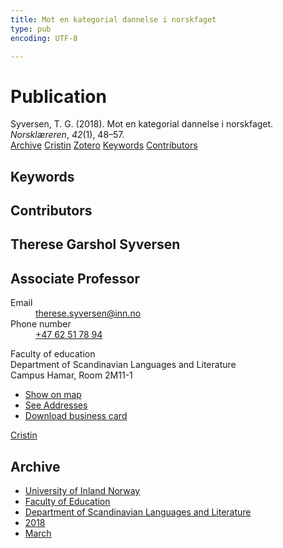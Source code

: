 ```yaml
---
title: Mot en kategorial dannelse i norskfaget
type: pub
encoding: UTF-8

---
```

<h1>Publication</h1>
<article id="csl-bib-container-TUI9QSSQ" class="csl-bib-container">
  <div class="csl-bib-body"> <div class="csl-entry">Syversen, T. G. (2018). Mot en kategorial dannelse i norskfaget. <i>Norsklæreren</i>, <i>42</i>(1), 48–57.</div> </div>
  <div class="csl-bib-buttons">
    <a href="#taxonomy-article-TUI9QSSQ" alt="archive" class="csl-bib-button">Archive</a>
    <a href="https://app.cristin.no/results/show.jsf?id=1572478" alt="Cristin" class="csl-bib-button">Cristin</a>
    <a href="http://zotero.org/groups/5881554/items/TUI9QSSQ" alt="Zotero" class="csl-bib-button">Zotero</a>
    <a href="#keywords-article-TUI9QSSQ" alt="keywords" class="csl-bib-button">Keywords</a>
    <a href="#contributors-article-TUI9QSSQ" alt="contributors" class="csl-bib-button">Contributors</a>
  </div>
  <div id="csl-bib-meta-container-TUI9QSSQ"></div>
</article>
<div id="csl-bib-meta-TUI9QSSQ" class="csl-bib-meta">
  <article id="keywords-article-TUI9QSSQ" class="keywords-article">
    <h1>Keywords</h1>
    
  </article>
  <article id="contributors-article-TUI9QSSQ" class="contributors-article">
    <h1>Contributors</h1>
    <div class="personas"> <div class="vrtx-hinn-person-card"> <div class="photo"> <i class="lar la-user-circle missing-person"></i> </div> <div class="info"> <hgroup><h1>Therese Garshol Syversen</h1> <h2>Associate Professor</h2> </hgroup><dl> <dt>Email</dt> <dd> <a href="mailto:therese.syversen@inn.no">therese.syversen@inn.no</a> </dd> <dt>Phone number</dt> <dd><a href="tel:+4762517894"> +47 62 51 78 94 </a></dd> </dl> <p> Faculty of education<br> Department of Scandinavian Languages and Literature<br> Campus Hamar, Room 2M11-1 </p> <ul class="vrtx-hinn-links"> <li><a href="https://www.google.com/maps?q=60.79582,11.07304">Show on map</a></li> <li><a href="https://www.inn.no/english/find-an-employee/therese-syversen.html#vrtx-hinn-addresses">See Addresses</a></li> <li><a href="https://www.inn.no/english/find-an-employee/therese-syversen.html?vrtx=vcf">Download business card</a></li> </ul> </div> </div> <a href="https://app.cristin.no/persons/show.jsf?id=846764" alt="Cristin URL" class="personas-cristin">Cristin</a> </div>
  </article>
  <article id="taxonomy-article-TUI9QSSQ" class="taxonomy-article">
    <h1>Archive</h1>
    <ul>
      <li>
        <a href="/en/archive/?key=3DCRN523">University of Inland Norway</a>
      </li>
      <li>
        <a href="/en/archive/?key=WYNZA47F">Faculty of Education</a>
      </li>
      <li>
        <a href="/en/archive/?key=T9U6ILTU">Department of Scandinavian Languages and Literature</a>
      </li>
      <li>
        <a href="/en/archive/?key=6K7ZIYQV">2018</a>
      </li>
      <li>
        <a href="/en/archive/?key=I8J7ID8N">March</a>
      </li>
    </ul>
  </article>
</div>
